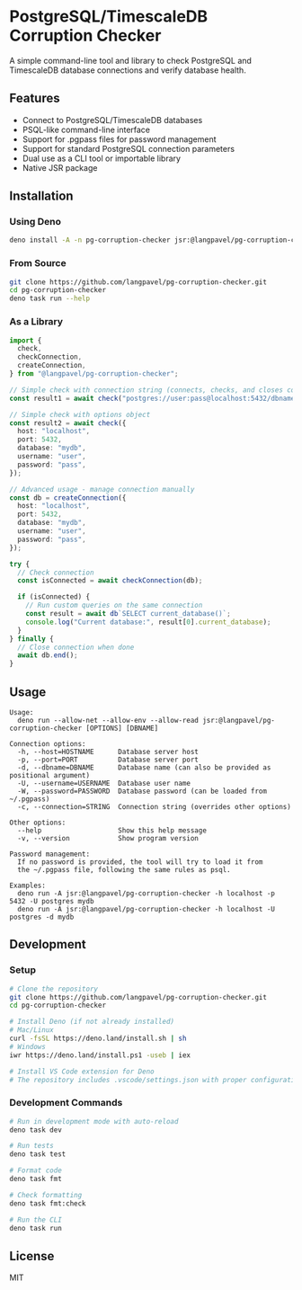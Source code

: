 # PostgreSQL/TimescaleDB Corruption Checker

A simple command-line tool and library to check PostgreSQL and TimescaleDB
database connections and verify database health.

## Features

- Connect to PostgreSQL/TimescaleDB databases
- PSQL-like command-line interface
- Support for .pgpass files for password management
- Support for standard PostgreSQL connection parameters
- Dual use as a CLI tool or importable library
- Native JSR package

## Installation

### Using Deno

```bash
deno install -A -n pg-corruption-checker jsr:@langpavel/pg-corruption-checker
```

### From Source

```bash
git clone https://github.com/langpavel/pg-corruption-checker.git
cd pg-corruption-checker
deno task run --help
```

### As a Library

```typescript
import {
  check,
  checkConnection,
  createConnection,
} from "@langpavel/pg-corruption-checker";

// Simple check with connection string (connects, checks, and closes connection)
const result1 = await check("postgres://user:pass@localhost:5432/dbname");

// Simple check with options object
const result2 = await check({
  host: "localhost",
  port: 5432,
  database: "mydb",
  username: "user",
  password: "pass",
});

// Advanced usage - manage connection manually
const db = createConnection({
  host: "localhost",
  port: 5432,
  database: "mydb",
  username: "user",
  password: "pass",
});

try {
  // Check connection
  const isConnected = await checkConnection(db);

  if (isConnected) {
    // Run custom queries on the same connection
    const result = await db`SELECT current_database()`;
    console.log("Current database:", result[0].current_database);
  }
} finally {
  // Close connection when done
  await db.end();
}
```

## Usage

```
Usage:
  deno run --allow-net --allow-env --allow-read jsr:@langpavel/pg-corruption-checker [OPTIONS] [DBNAME]

Connection options:
  -h, --host=HOSTNAME      Database server host
  -p, --port=PORT          Database server port
  -d, --dbname=DBNAME      Database name (can also be provided as positional argument)
  -U, --username=USERNAME  Database user name
  -W, --password=PASSWORD  Database password (can be loaded from ~/.pgpass)
  -c, --connection=STRING  Connection string (overrides other options)

Other options:
  --help                   Show this help message
  -v, --version            Show program version

Password management:
  If no password is provided, the tool will try to load it from
  the ~/.pgpass file, following the same rules as psql.

Examples:
  deno run -A jsr:@langpavel/pg-corruption-checker -h localhost -p 5432 -U postgres mydb
  deno run -A jsr:@langpavel/pg-corruption-checker -h localhost -U postgres -d mydb
```

## Development

### Setup

```bash
# Clone the repository
git clone https://github.com/langpavel/pg-corruption-checker.git
cd pg-corruption-checker

# Install Deno (if not already installed)
# Mac/Linux
curl -fsSL https://deno.land/install.sh | sh
# Windows
iwr https://deno.land/install.ps1 -useb | iex

# Install VS Code extension for Deno
# The repository includes .vscode/settings.json with proper configuration
```

### Development Commands

```bash
# Run in development mode with auto-reload
deno task dev

# Run tests
deno task test

# Format code
deno task fmt

# Check formatting
deno task fmt:check

# Run the CLI
deno task run
```

## License

MIT
